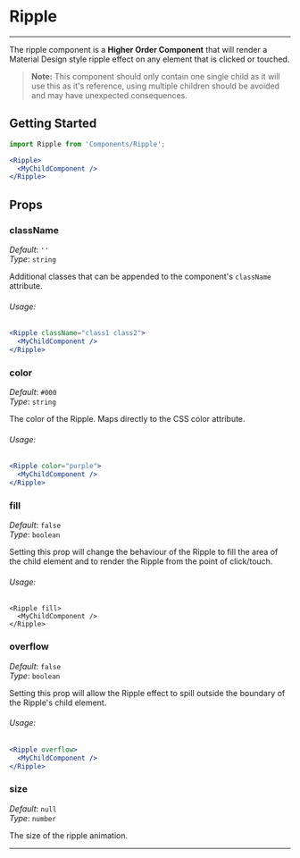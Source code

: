 # Ripple
---
The ripple component is a **Higher Order Component** that will render a Material Design style ripple effect on any element that is clicked or touched.

> **Note:** This component should only contain one single child as it will use this as it's reference, using multiple children should be avoided and may have unexpected consequences.

## Getting Started

```jsx
import Ripple from 'Components/Ripple';

<Ripple>
  <MyChildComponent />
</Ripple>
```

## Props

### className

_Default_: `''`  
_Type_: `string`  

Additional classes that can be appended to the component's `className` attribute.

###### Usage:

```jsx
<Ripple className="class1 class2">
  <MyChildComponent />
</Ripple>
```

### color

_Default_: `#000`  
_Type_: `string`  

The color of the Ripple. Maps directly to the CSS color attribute.

###### Usage:

```jsx
<Ripple color="purple">
  <MyChildComponent />
</Ripple>
```

### fill

_Default_: `false`  
_Type_: `boolean`  

Setting this prop will change the behaviour of the Ripple to fill the area of the child element and to render the Ripple from the point of click/touch.

###### Usage:

```
<Ripple fill>
  <MyChildComponent />
</Ripple>
```

### overflow

_Default_: `false`  
_Type_: `boolean`  

Setting this prop will allow the Ripple effect to spill outside the boundary of the Ripple's child element.

###### Usage:

```jsx
<Ripple overflow>
  <MyChildComponent />
</Ripple>
```

### size

_Default_: `null`  
_Type_: `number`  

The size of the ripple animation.

---
